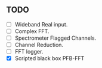 ## TODO
- [ ] Wideband Real input.
- [ ] Complex FFT.
- [ ] Spectrometer Flagged Channels.
- [ ] Channel Reduction.
- [ ] FFT logger.
- [x] Scripted black box PFB-FFT

